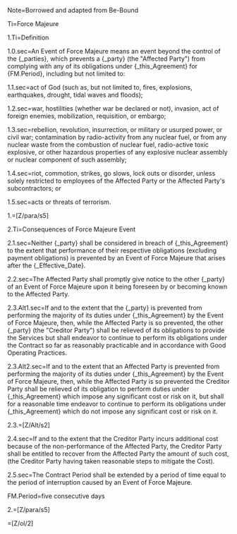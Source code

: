 Note=Borrowed and adapted from Be-Bound

Ti=Force Majeure

1.Ti=Definition

1.0.sec=An Event of Force Majeure means an event beyond the control of the {_parties}, which prevents a {_party} (the "Affected Party") from complying with any of its obligations under {_this_Agreement} for {FM.Period}, including but not limited to:

1.1.sec=act of God (such as, but not limited to, fires, explosions, earthquakes, drought, tidal waves and floods);

1.2.sec=war, hostilities (whether war be declared or not), invasion, act of foreign enemies, mobilization, requisition, or embargo;

1.3.sec=rebellion, revolution, insurrection, or military or usurped power, or civil war; contamination by radio-activity from any nuclear fuel, or from any nuclear waste from the combustion of nuclear fuel, radio-active toxic explosive, or other hazardous properties of any explosive nuclear assembly or nuclear component of such assembly;

1.4.sec=riot, commotion, strikes, go slows, lock outs or disorder, unless solely restricted to employees of the Affected Party or the Affected Party's subcontractors; or

1.5.sec=acts or threats of terrorism.

1.=[Z/para/s5]

2.Ti=Consequences of Force Majeure Event

2.1.sec=Neither {_party} shall be considered in breach of {_this_Agreement} to the extent that performance of their respective obligations (excluding payment obligations) is prevented by an Event of Force Majeure that arises after the {_Effective_Date}.

2.2.sec=The Affected Party shall promptly give notice to the other {_party} of an Event of Force Majeure upon it being foreseen by or becoming known to the Affected Party.

2.3.Alt1.sec=If and to the extent that the {_party} is prevented from performing the majority of its duties under {_this_Agreement} by the Event of Force Majeure, then, while the Affected Party is so prevented, the other {_party}  (the "Creditor Party") shall be relieved of its obligations to provide the Services but shall endeavor to continue to perform its obligations under the Contract so far as reasonably practicable and in accordance with Good Operating Practices.

2.3.Alt2.sec=If and to the extent that an Affected Party is prevented from performing the majority of its duties under {_this_Agreement} by the Event of Force Majeure, then, while the Affected Party is so prevented the Creditor Party shall be relieved of its obligation to perform duties under {_this_Agreement} which impose any significant cost or risk on it, but shall for a reasonable time endeavor to continue to perform its obligations under {_this_Agreement} which do not impose any significant cost or risk on it.

2.3.=[Z/Alt/s2]

2.4.sec=If and to the extent that the Creditor Party incurs additional cost because of the non-performance of the Affected Party, the Creditor Party shall be entitled to recover from the Affected Party the amount of such cost, (the Creditor Party having taken reasonable steps to mitigate the Cost).

2.5.sec=The Contract Period shall be extended by a period of time equal to the period of interruption caused by an Event of Force Majeure.</P>

FM.Period=five consecutive days

2.=[Z/para/s5]

=[Z/ol/2]
